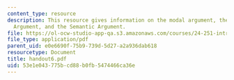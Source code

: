 ```yaml
---
content_type: resource
description: This resource gives information on the modal argument, the Epistemic
  Argument, and the Semantic Argument.
file: https://ol-ocw-studio-app-qa.s3.amazonaws.com/courses/24-251-introduction-to-philosophy-of-language-spring-2005/53e1e043775bcd88b0fb5474466ca36e_handout6.pdf
file_type: application/pdf
parent_uid: e0e6690f-75b9-739d-5d27-a2a936dab618
resourcetype: Document
title: handout6.pdf
uid: 53e1e043-775b-cd88-b0fb-5474466ca36e
---
```

